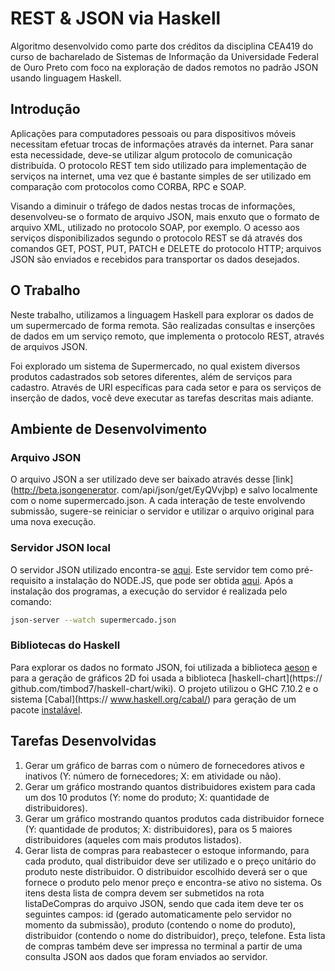 # REST & JSON via Haskell
Algoritmo desenvolvido como parte dos créditos da disciplina CEA419 do curso de bacharelado de Sistemas de Informação da Universidade
Federal de Ouro Preto com foco na exploração de dados remotos no padrão JSON usando linguagem Haskell.

## Introdução

Aplicações para computadores pessoais ou para dispositivos móveis necessitam
efetuar trocas de informações através da internet. Para sanar esta necessidade, deve-se
utilizar algum protocolo de comunicação distribuída. O protocolo REST tem sido utilizado
para implementação de serviços na internet, uma vez que é bastante simples de ser
utilizado em comparação com protocolos como CORBA, RPC e SOAP.

Visando a diminuir o tráfego de dados nestas trocas de informações, desenvolveu-se
o formato de arquivo JSON, mais enxuto que o formato de arquivo XML, utilizado no
protocolo SOAP, por exemplo. O acesso aos serviços disponibilizados segundo o protocolo REST se dá através dos
comandos GET, POST, PUT, PATCH e DELETE do protocolo HTTP; arquivos JSON são
enviados e recebidos para transportar os dados desejados.

## O Trabalho

Neste trabalho, utilizamos a linguagem Haskell para explorar os dados de um
supermercado de forma remota. São realizadas consultas e inserções de dados em um
serviço remoto, que implementa o protocolo REST, através de arquivos JSON.

Foi explorado um sistema de Supermercado, no qual existem diversos produtos
cadastrados sob setores diferentes, além de serviços para cadastro. Através de URI
específicas para cada setor e para os serviços de inserção de dados, você deve executar as
tarefas descritas mais adiante.

## Ambiente de Desenvolvimento
### Arquivo JSON

O arquivo JSON a ser utilizado deve ser baixado através desse [link](http://beta.jsongenerator.
com/api/json/get/EyQVvjbp) e salvo localmente com o nome supermercado.json.
A cada interação de teste envolvendo submissão, sugere-se reiniciar o servidor e
utilizar o arquivo original para uma nova execução.

### Servidor JSON local

O servidor JSON utilizado encontra-se [aqui](https://github.com/typicode/jsonserver).
Este servidor tem como pré-requisito a instalação do NODE.JS, que pode ser obtida [aqui](https://nodejs.org/en/).
Após a instalação dos programas, a execução do servidor é realizada pelo comando:

``` bash
json-server --watch supermercado.json
```

### Bibliotecas do Haskell

Para explorar os dados no formato JSON, foi utilizada a biblioteca [aeson](https://hackage.haskell.org/package/aeson) e para a geração de gráficos 2D foi usada a biblioteca [haskell-chart](https://
github.com/timbod7/haskell-chart/wiki). O projeto utilizou o GHC 7.10.2 e o sistema [Cabal](https://
www.haskell.org/cabal/) para geração de um pacote [instalável](https://www.haskell.org/haskellwiki/How_to_write_a_Haskell_program).

## Tarefas Desenvolvidas

1. Gerar um gráfico de barras com o número de fornecedores ativos e inativos (Y:
número de fornecedores; X: em atividade ou não).
2. Gerar um gráfico mostrando quantos distribuidores existem para cada um dos 10
produtos (Y: nome do produto; X: quantidade de distribuidores).
3. Gerar um gráfico mostrando quantos produtos cada distribuidor fornece (Y:
quantidade de produtos; X: distribuidores), para os 5 maiores distribuidores (aqueles
com mais produtos listados).
4. Gerar lista de compras para reabastecer o estoque informando, para cada
produto, qual distribuidor deve ser utilizado e o preço unitário do produto neste
distribuidor. O distribuidor escolhido deverá ser o que fornece o produto pelo menor
preço e encontra-se ativo no sistema. Os itens desta lista de compra devem ser
submetidos na rota listaDeCompras do arquivo JSON, sendo que cada item deve ter os
seguintes campos: id (gerado automaticamente pelo servidor no momento da
submissão), produto (contendo o nome do produto), distribuidor (contendo o nome do
distribuidor), preço, telefone. Esta lista de compras também deve ser impressa no
terminal a partir de uma consulta JSON aos dados que foram enviados ao servidor.
